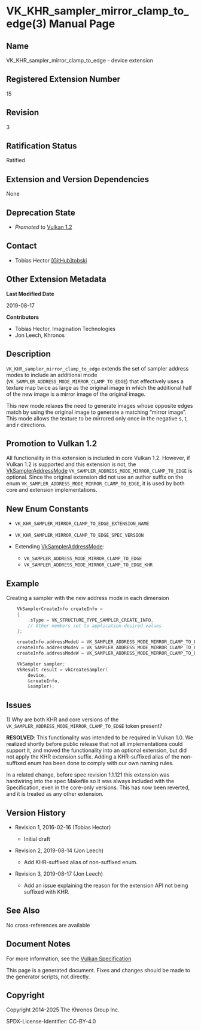# VK\_KHR\_sampler\_mirror\_clamp\_to\_edge(3) Manual Page

## Name

VK\_KHR\_sampler\_mirror\_clamp\_to\_edge - device extension



## [](#_registered_extension_number)Registered Extension Number

15

## [](#_revision)Revision

3

## [](#_ratification_status)Ratification Status

Ratified

## [](#_extension_and_version_dependencies)Extension and Version Dependencies

None

## [](#_deprecation_state)Deprecation State

- *Promoted* to [Vulkan 1.2](https://registry.khronos.org/vulkan/specs/latest/html/vkspec.html#versions-1.2-promotions)

## [](#_contact)Contact

- Tobias Hector [\[GitHub\]tobski](https://github.com/KhronosGroup/Vulkan-Docs/issues/new?body=%5BVK_KHR_sampler_mirror_clamp_to_edge%5D%20%40tobski%0A%2AHere%20describe%20the%20issue%20or%20question%20you%20have%20about%20the%20VK_KHR_sampler_mirror_clamp_to_edge%20extension%2A)

## [](#_other_extension_metadata)Other Extension Metadata

**Last Modified Date**

2019-08-17

**Contributors**

- Tobias Hector, Imagination Technologies
- Jon Leech, Khronos

## [](#_description)Description

`VK_KHR_sampler_mirror_clamp_to_edge` extends the set of sampler address modes to include an additional mode (`VK_SAMPLER_ADDRESS_MODE_MIRROR_CLAMP_TO_EDGE`) that effectively uses a texture map twice as large as the original image in which the additional half of the new image is a mirror image of the original image.

This new mode relaxes the need to generate images whose opposite edges match by using the original image to generate a matching “mirror image”. This mode allows the texture to be mirrored only once in the negative s, t, and r directions.

## [](#_promotion_to_vulkan_1_2)Promotion to Vulkan 1.2

All functionality in this extension is included in core Vulkan 1.2. However, if Vulkan 1.2 is supported and this extension is not, the [VkSamplerAddressMode](https://registry.khronos.org/vulkan/specs/latest/man/html/VkSamplerAddressMode.html) `VK_SAMPLER_ADDRESS_MODE_MIRROR_CLAMP_TO_EDGE` is optional. Since the original extension did not use an author suffix on the enum `VK_SAMPLER_ADDRESS_MODE_MIRROR_CLAMP_TO_EDGE`, it is used by both core and extension implementations.

## [](#_new_enum_constants)New Enum Constants

- `VK_KHR_SAMPLER_MIRROR_CLAMP_TO_EDGE_EXTENSION_NAME`
- `VK_KHR_SAMPLER_MIRROR_CLAMP_TO_EDGE_SPEC_VERSION`
- Extending [VkSamplerAddressMode](https://registry.khronos.org/vulkan/specs/latest/man/html/VkSamplerAddressMode.html):
  
  - `VK_SAMPLER_ADDRESS_MODE_MIRROR_CLAMP_TO_EDGE`
  - `VK_SAMPLER_ADDRESS_MODE_MIRROR_CLAMP_TO_EDGE_KHR`

## [](#_example)Example

Creating a sampler with the new address mode in each dimension

```c++
    VkSamplerCreateInfo createInfo =
    {
        .sType = VK_STRUCTURE_TYPE_SAMPLER_CREATE_INFO,
        // Other members set to application-desired values
    };

    createInfo.addressModeU = VK_SAMPLER_ADDRESS_MODE_MIRROR_CLAMP_TO_EDGE;
    createInfo.addressModeV = VK_SAMPLER_ADDRESS_MODE_MIRROR_CLAMP_TO_EDGE;
    createInfo.addressModeW = VK_SAMPLER_ADDRESS_MODE_MIRROR_CLAMP_TO_EDGE;

    VkSampler sampler;
    VkResult result = vkCreateSampler(
        device,
        &createInfo,
        &sampler);
```

## [](#_issues)Issues

1\) Why are both KHR and core versions of the `VK_SAMPLER_ADDRESS_MODE_MIRROR_CLAMP_TO_EDGE` token present?

**RESOLVED**: This functionality was intended to be required in Vulkan 1.0. We realized shortly before public release that not all implementations could support it, and moved the functionality into an optional extension, but did not apply the KHR extension suffix. Adding a KHR-suffixed alias of the non-suffixed enum has been done to comply with our own naming rules.

In a related change, before spec revision 1.1.121 this extension was hardwiring into the spec Makefile so it was always included with the Specification, even in the core-only versions. This has now been reverted, and it is treated as any other extension.

## [](#_version_history)Version History

- Revision 1, 2016-02-16 (Tobias Hector)
  
  - Initial draft
- Revision 2, 2019-08-14 (Jon Leech)
  
  - Add KHR-suffixed alias of non-suffixed enum.
- Revision 3, 2019-08-17 (Jon Leech)
  
  - Add an issue explaining the reason for the extension API not being suffixed with KHR.

## [](#_see_also)See Also

No cross-references are available

## [](#_document_notes)Document Notes

For more information, see the [Vulkan Specification](https://registry.khronos.org/vulkan/specs/latest/html/vkspec.html#VK_KHR_sampler_mirror_clamp_to_edge)

This page is a generated document. Fixes and changes should be made to the generator scripts, not directly.

## [](#_copyright)Copyright

Copyright 2014-2025 The Khronos Group Inc.

SPDX-License-Identifier: CC-BY-4.0